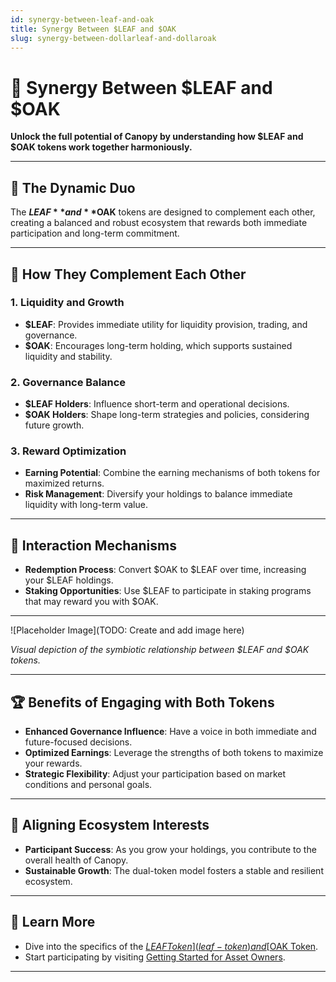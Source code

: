 ```yaml
---
id: synergy-between-leaf-and-oak
title: Synergy Between $LEAF and $OAK
slug: synergy-between-dollarleaf-and-dollaroak
---
```


# 🔗 Synergy Between $LEAF and $OAK

**Unlock the full potential of Canopy by understanding how $LEAF and $OAK tokens work together harmoniously.**

---

## 🌿 **The Dynamic Duo**

The **$LEAF** and **$OAK** tokens are designed to complement each other, creating a balanced and robust ecosystem that rewards both immediate participation and long-term commitment.

---

## 🌟 **How They Complement Each Other**

### **1. Liquidity and Growth**

- **$LEAF**: Provides immediate utility for liquidity provision, trading, and governance.
- **$OAK**: Encourages long-term holding, which supports sustained liquidity and stability.

### **2. Governance Balance**

- **$LEAF Holders**: Influence short-term and operational decisions.
- **$OAK Holders**: Shape long-term strategies and policies, considering future growth.

### **3. Reward Optimization**

- **Earning Potential**: Combine the earning mechanisms of both tokens for maximized returns.
- **Risk Management**: Diversify your holdings to balance immediate liquidity with long-term value.

---

## 🔄 **Interaction Mechanisms**

- **Redemption Process**: Convert $OAK to $LEAF over time, increasing your $LEAF holdings.
- **Staking Opportunities**: Use $LEAF to participate in staking programs that may reward you with $OAK.

---

![Placeholder Image](TODO: Create and add image here)

*Visual depiction of the symbiotic relationship between $LEAF and $OAK tokens.*

---

## 🏆 **Benefits of Engaging with Both Tokens**

- **Enhanced Governance Influence**: Have a voice in both immediate and future-focused decisions.
- **Optimized Earnings**: Leverage the strengths of both tokens to maximize your rewards.
- **Strategic Flexibility**: Adjust your participation based on market conditions and personal goals.

---

## 🤝 **Aligning Ecosystem Interests**

- **Participant Success**: As you grow your holdings, you contribute to the overall health of Canopy.
- **Sustainable Growth**: The dual-token model fosters a stable and resilient ecosystem.

---

## 📖 **Learn More**

- Dive into the specifics of the [$LEAF Token](leaf-token) and [$OAK Token](oak-token).
- Start participating by visiting [Getting Started for Asset Owners](../getting-started/for-asset-owners).

---
